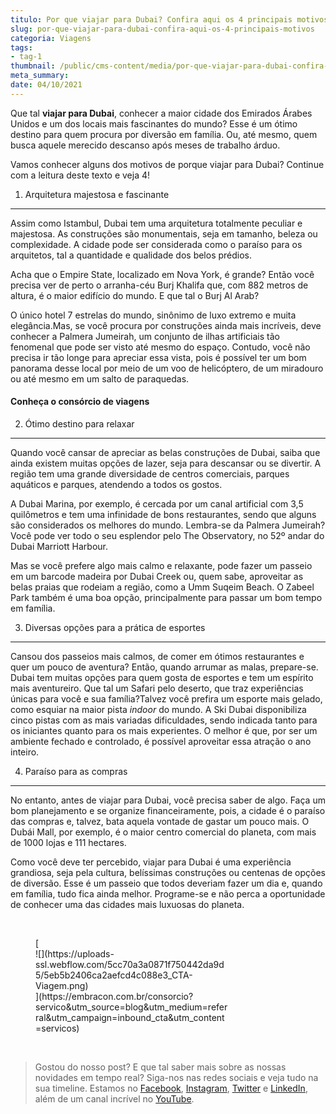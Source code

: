 ```yaml
---
titulo: Por que viajar para Dubai? Confira aqui os 4 principais motivos
slug: por-que-viajar-para-dubai-confira-aqui-os-4-principais-motivos
categoria: Viagens
tags:
- tag-1
thumbnail: /public/cms-content/media/por-que-viajar-para-dubai-confira-aqui-os-4-principais-motivos.jpg
meta_summary: 
date: 04/10/2021
---
```

Que tal **viajar para Dubai**, conhecer a maior cidade dos Emirados Árabes Unidos e um dos locais mais fascinantes do mundo? Esse é um ótimo destino para quem procura por diversão em família. Ou, até mesmo, quem busca aquele merecido descanso após meses de trabalho árduo.

Vamos conhecer alguns dos motivos de porque viajar para Dubai? Continue com a leitura deste texto e veja 4!

1. Arquitetura majestosa e fascinante
-------------------------------------

Assim como Istambul, Dubai tem uma arquitetura totalmente peculiar e majestosa. As construções são monumentais, seja em tamanho, beleza ou complexidade. A cidade pode ser considerada como o paraíso para os arquitetos, tal a quantidade e qualidade dos belos prédios.

Acha que o Empire State, localizado em Nova York, é grande? Então você precisa ver de perto o arranha-céu Burj Khalifa que, com 882 metros de altura, é o maior edifício do mundo. E que tal o Burj Al Arab?

O único hotel 7 estrelas do mundo, sinônimo de luxo extremo e muita elegância.Mas, se você procura por construções ainda mais incríveis, deve conhecer a Palmera Jumeirah, um conjunto de ilhas artificiais tão fenomenal que pode ser visto até mesmo do espaço. Contudo, você não precisa ir tão longe para apreciar essa vista, pois é possível ter um bom panorama desse local por meio de um voo de helicóptero, de um miradouro ou até mesmo em um salto de paraquedas.

#### **Conheça o consórcio de viagens**

2. Ótimo destino para relaxar
-----------------------------

Quando você cansar de apreciar as belas construções de Dubai, saiba que ainda existem muitas opções de lazer, seja para descansar ou se divertir. A região tem uma grande diversidade de centros comerciais, parques aquáticos e parques, atendendo a todos os gostos.

A Dubai Marina, por exemplo, é cercada por um canal artificial com 3,5 quilômetros e tem uma infinidade de bons restaurantes, sendo que alguns são considerados os melhores do mundo. Lembra-se da Palmera Jumeirah? Você pode ver todo o seu esplendor pelo The Observatory, no 52º andar do Dubai Marriott Harbour.

Mas se você prefere algo mais calmo e relaxante, pode fazer um passeio em um barcode madeira por Dubai Creek ou, quem sabe, aproveitar as belas praias que rodeiam a região, como a Umm Suqeim Beach. O Zabeel Park também é uma boa opção, principalmente para passar um bom tempo em família.

3. Diversas opções para a prática de esportes
---------------------------------------------

Cansou dos passeios mais calmos, de comer em ótimos restaurantes e quer um pouco de aventura? Então, quando arrumar as malas, prepare-se. Dubai tem muitas opções para quem gosta de esportes e tem um espírito mais aventureiro. Que tal um Safari pelo deserto, que traz experiências únicas para você e sua família?Talvez você prefira um esporte mais gelado, como esquiar na maior pista *indoor* do mundo. A Ski Dubai disponibiliza cinco pistas com as mais variadas dificuldades, sendo indicada tanto para os iniciantes quanto para os mais experientes. O melhor é que, por ser um ambiente fechado e controlado, é possível aproveitar essa atração o ano inteiro.

4. Paraíso para as compras
--------------------------

No entanto, antes de viajar para Dubai, você precisa saber de algo. Faça um bom planejamento e se organize financeiramente, pois, a cidade é o paraíso das compras e, talvez, bata aquela vontade de gastar um pouco mais. O Dubái Mall, por exemplo, é o maior centro comercial do planeta, com mais de 1000 lojas e 111 hectares.

Como você deve ter percebido, viajar para Dubai é uma experiência grandiosa, seja pela cultura, belíssimas construções ou centenas de opções de diversão. Esse é um passeio que todos deveriam fazer um dia e, quando em família, tudo fica ainda melhor. Programe-se e não perca a oportunidade de conhecer uma das cidades mais luxuosas do planeta.

‍

<figure class="w-richtext-figure-type-image w-richtext-align-center" style="max-width:310px">[<div>![](https://uploads-ssl.webflow.com/5cc70a3a0871f750442da9d5/5eb5b2406ca2aefcd4c088e3_CTA-Viagem.png)</div>](https://embracon.com.br/consorcio?servico&utm_source=blog&utm_medium=referral&utm_campaign=inbound_cta&utm_content=servicos)</figure>‍

> Gostou do nosso post? E que tal saber mais sobre as nossas novidades em tempo real? Siga-nos nas redes sociais e veja tudo na sua timeline. Estamos no [Facebook](https://www.facebook.com/embracon/), [Instagram](https://www.instagram.com/embraconoficial/), [Twitter](https://twitter.com/embracon) e [LinkedIn](https://www.linkedin.com/company/1018875/), além de um canal incrível no [YouTube](https://www.youtube.com/channel/UCL-Y0mv9zc73Iek48NLUBzQ).

‍
